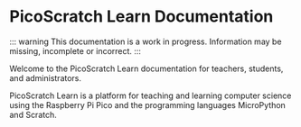 # PicoScratch Learn Documentation

::: warning
This documentation is a work in progress. Information may be missing, incomplete or incorrect.
:::

Welcome to the PicoScratch Learn documentation for teachers, students, and administrators.

PicoScratch Learn is a platform for teaching and learning computer science using the Raspberry Pi Pico and the programming languages MicroPython and Scratch.